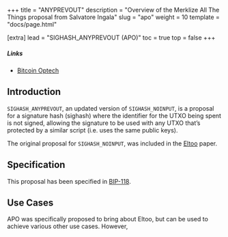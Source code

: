 +++
title = "ANYPREVOUT"
description = "Overview of the Merklize All The Things proposal from Salvatore Ingala"
slug = "apo"
weight = 10
template = "docs/page.html"

[extra]
lead = "SIGHASH_ANYPREVOUT (APO)"
toc = true
top = false
+++


##### Links

- [Bitcoin Optech](https://bitcoinops.org/en/topics/sighash_anyprevout/)


## Introduction

`SIGHASH_ANYPREVOUT`, an updated version of `SIGHASH_NOINPUT`, is a proposal for a signature hash
(sighash) where the identifier for the UTXO being spent is not signed, allowing the signature to be
used with any UTXO that’s protected by a similar script (i.e. uses the same public keys).

The original proposal for `SIGHASH_NOINPUT`, was included in the [Eltoo](/use-cases/eltoo)
paper.


## Specification

This proposal has been specified in
[BIP-118](https://github.com/bitcoin/bips/blob/master/bip-0118.mediawiki).


## Use Cases

APO was specifically proposed to bring about Eltoo, but can be used to achieve various other use
cases. However,

